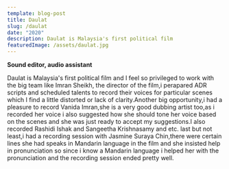 ```yaml
---
template: blog-post
title: Daulat
slug: /daulat
date: "2020"
description: Daulat is Malaysia's first political film
featuredImage: /assets/daulat.jpg
---
```


**Sound editor, audio assistant**

Daulat is Malaysia's first political film and I feel so privileged to work with the big team like Imran Sheikh, the director of the film,i perapared ADR scripts and scheduled talents to record their voices for particular scenes which I find a little distorted or lack of clarity.Another big opportunity,i had a pleasure to record Vanida Imran,she is a very good dubbing artist too,as i recorded her voice i also suggested how she should tone her voice based on the scenes and she was just ready to accept my suggestions.I also recorded Rashidi Ishak and Sangeetha Krishnasamy and etc. last but not least,i had a recording session with Jasmine Suraya Chin,there were certain lines she had speaks in Mandarin language in the film and she insisted help in pronunciation so since i know a Mandarin language i helped her with the pronunciation and the recording session ended pretty well.